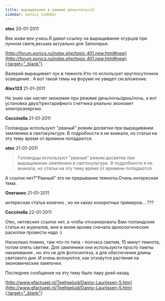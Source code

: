 ```yaml
---
title: выращивание в режиме день+ночь=12
sidebar: ponics_sidebar
---
```


**otec** 20-01-2011

Век живи век учись.Я давал ссылку на выращивание огурцов при лунном свете,весьма актуально для Заполярья.

[http://forum.ponics.ru/index.php/topic,401.new.html#new](http://forum.ponics.ru/index.php/topic,401.new.html#new){:target="_blank"}

Валерий выращивает лук в темноте.Кто-то использует круглосуточное освещение . А вот такой темы на форуме не увидел см.вложение.


**Alex123** 21-01-2011

Не знаю как насчет экономии при режиме день/ночь/день/ночь, а вот установка двух/трехтарифного счетчика реально экономит электроэнергию.


**Coccinella** 21-01-2011

Голландцы используют "рваный" режим досветки при выращивании земляники в светокультуре. В подробности я не вникала, но статьи на эту тему время от времени попадаются.


**otec** 21-01-2011

> Голландцы используют "рваный" режим досветки при выращивании земляники в светокультуре. В подробности я не вникала, но статьи на эту тему время от времени попадаются.

А ссылок нет?"Рваный" это не прерывание темноты.Очень интересная тема . 


**Олеганос** 21-01-2011

интересная статья конечно , но ни каких конкретных примеров... *???*


**Coccinella** 22-01-2011

Otec, нетовских ссылок нет, а чтобы отсканировать Вам голландские статьи из журналов, мне в моем архиве сначала археологические раскопки провести надо :)

Насколько помню, там что-то типа - полчаса светим, 15 минут темнота, потом опять светим. Для замляники они используюти просто лампы накаливания , но это не для фотосинтеза, а для обеспечения длины светового дня. И очень волнуются, как отзовутся растения на экономические лампочки.

Последнее сообщение на эту тему было пару дней назад

[http://www.gfactueel.nl/Teeltgeluid/Danny-Laurijssen-5.htm](http://www.gfactueel.nl/Teeltgeluid/Danny-Laurijssen-5.htm){:target="_blank"}


